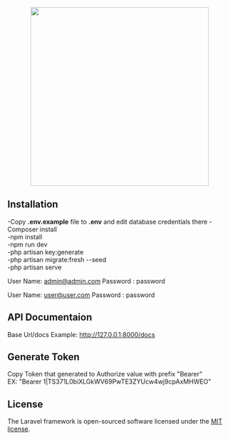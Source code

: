 <p align="center"><a href="https://laravel.com" target="_blank"><img src="https://raw.githubusercontent.com/laravel/art/master/logo-lockup/5%20SVG/2%20CMYK/1%20Full%20Color/laravel-logolockup-cmyk-red.svg" width="400"></a></p>


## Installation

-Copy __.env.example__ file to __.env__ and edit database credentials there
-Composer install <br />
-npm install <br />
-npm run dev <br />
-php artisan key:generate <br />
-php artisan migrate:fresh --seed <br />
-php artisan serve

User Name: admin@admin.com
Password : password

User Name: user@user.com
Password : password

## API Documentaion
Base Url/docs
Example: http://127.0.0.1:8000/docs

## Generate Token
Copy Token that generated to Authorize value with prefix "Bearer" <br />
EX: "Bearer 1|TS371L0biXLGkWV69PwTE3ZYUcw4wj9cpAxMHWEO"

## License

The Laravel framework is open-sourced software licensed under the [MIT license](https://opensource.org/licenses/MIT).
